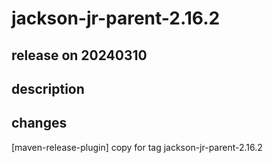 # jackson-jr-parent-2.16.2

## release on 20240310

## description

## changes

[maven-release-plugin] copy for tag jackson-jr-parent-2.16.2

